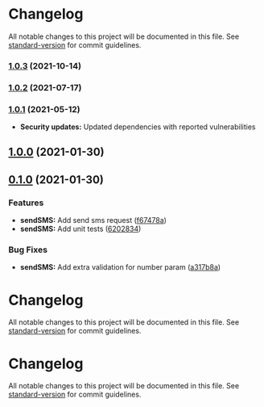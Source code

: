 # Changelog

All notable changes to this project will be documented in this file. See [standard-version](https://github.com/conventional-changelog/standard-version) for commit guidelines.

### [1.0.3](https://github.com/dannystyleart/seeme-client/compare/v1.0.2...v1.0.3) (2021-10-14)

### [1.0.2](https://github.com/dannystyleart/seeme-client/compare/v1.0.0...v1.0.2) (2021-07-17)

### [1.0.1](https://github.com/dannystyleart/seeme-client/compare/v1.0.0...v1.0.1) (2021-05-12)

* **Security updates:** Updated dependencies with reported vulnerabilities 

## [1.0.0](https://github.com/dannystyleart/seeme-client/compare/v0.1.0...v1.0.0) (2021-01-30)

## [0.1.0](https://github.com/dannystyleart/seeme-client/compare/v0.1.0-0...v0.1.0) (2021-01-30)


### Features

* **sendSMS:** Add send sms request ([f67478a](https://github.com/dannystyleart/seeme-client/commit/f67478ac9bbd2c21303478c2e3f84a8dc9fa95bd))
* **sendSMS:** Add unit tests ([6202834](https://github.com/dannystyleart/seeme-client/commit/620283482bb5c8bd77ce354560f2fa0499a59099))


### Bug Fixes

* **sendSMS:** Add extra validation for number param ([a317b8a](https://github.com/dannystyleart/seeme-client/commit/a317b8ab6dadcb9e87b81b36826496f1795ed99b))

# Changelog

All notable changes to this project will be documented in this file. See [standard-version](https://github.com/conventional-changelog/standard-version) for commit guidelines.

# Changelog

All notable changes to this project will be documented in this file. See [standard-version](https://github.com/conventional-changelog/standard-version) for commit guidelines.
